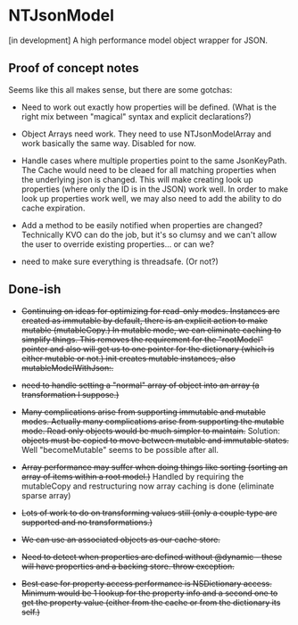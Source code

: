 NTJsonModel
===========

[in development] A high performance model object wrapper for JSON.

Proof of concept notes
----------------------

Seems like this all makes sense, but there are some gotchas:

 - Need to work out exactly how properties will be defined. (What is the right mix between "magical"
 syntax and explicit declarations?)
 
 - Object Arrays need work. They need to use NTJsonModelArray and work basically the same way. Disabled for now.
 
 - Handle cases where multiple properties point to the same JsonKeyPath. The Cache would need to be cleaed for all matching properties
   when the underlying json is changed. This will make creating look up properties (where only the ID is in the JSON) work well. In order
   to make look up properties work well, we may also need to add the ability to do cache expiration.
   
 - Add a method to be easily notified when properties are changed? Technically KVO can do the job, but it's so clumsy and we can't allow
   the user to override existing properties... or can we?
   
 - need to make sure everything is threadsafe. (Or not?)

Done-ish
--------
   
 - ~~Continuing on ideas for optimizing for read-only modes. Instances are created as immutable by default, there
   is an explicit action to make mutable (mutableCopy.) In mutable mode, we can eliminate caching to simplify things.
   This removes the requirement for the "rootModel" pointer and also will get us to one pointer for the dictionary 
   (which is either mutable or not.) init creates mutable instances, also mutableModelWithJson:.~~
   
 - ~~need to handle setting a "normal" array of object into an array (a transformation I suppose.)~~
   
 - ~~Many complications arise from supporting immutable and mutable modes. Actually many complications arise from supporting
   the mutable mode. Read only objects would be much simpler to maintain.~~ Solution: ~~objects must be copied to move between
   mutable and immutable states.~~ Well "becomeMutable" seems to be possible after all.
   
 - ~~Array performance may suffer when doing things like sorting (sorting an array of items within a root model.)~~ Handled
 by requiring the mutableCopy and restructuring now array caching is done (eliminate sparse array)
 
  - ~~Lots of work to do on transforming values still (only a couple type are supported and no transformations.)~~
  
  - ~~We can use an associated objects as our cache store.~~
   
  - ~~Need to detect when properties are defined without @dynamic - these will have properties and
 a backing store. throw exception.~~
 
  - ~~Best case for property access performance is NSDictionary access. Minimum would be 1 lookup for the property info
   and a second one to get the property value (either from the cache or from the dictionary its self.)~~




 

 

